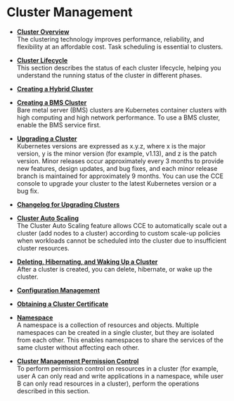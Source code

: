 # Cluster Management<a name="cce_01_0027"></a>

-   **[Cluster Overview](cluster-overview.md)**  
The clustering technology improves performance, reliability, and flexibility at an affordable cost. Task scheduling is essential to clusters.
-   **[Cluster Lifecycle](cluster-lifecycle.md)**  
This section describes the status of each cluster lifecycle, helping you understand the running status of the cluster in different phases.
-   **[Creating a Hybrid Cluster](creating-a-hybrid-cluster.md)**  

-   **[Creating a BMS Cluster](creating-a-bms-cluster.md)**  
Bare metal server \(BMS\) clusters  are Kubernetes container clusters with high computing and high network performance. To use a BMS cluster, enable the  BMS service  first.
-   **[Upgrading a Cluster](upgrading-a-cluster.md)**  
Kubernetes versions are expressed as x.y.z, where x is the major version, y is the minor version \(for example, v1.13\), and z is the patch version. Minor releases occur approximately every 3 months to provide new features, design updates, and bug fixes, and each minor release branch is maintained for approximately 9 months. You can use the CCE console to upgrade your cluster to the latest Kubernetes version or a bug fix.
-   **[Changelog for Upgrading Clusters](changelog-for-upgrading-clusters.md)**  

-   **[Cluster Auto Scaling](cluster-auto-scaling.md)**  
The Cluster Auto Scaling feature allows CCE to automatically  scale out  a cluster \(add nodes to a cluster\) according to custom scale-up policies when workloads cannot be scheduled into the cluster due to insufficient cluster resources.
-   **[Deleting, Hibernating, and Waking Up a Cluster](deleting-hibernating-and-waking-up-a-cluster.md)**  
After a cluster is created, you can delete, hibernate, or wake up the cluster.
-   **[Configuration Management](configuration-management.md)**  

-   **[Obtaining a Cluster Certificate](obtaining-a-cluster-certificate.md)**  

-   **[Namespace](namespace.md)**  
A  namespace  is a collection of resources and objects. Multiple namespaces can be created in a single cluster, but they are isolated from each other. This enables namespaces to share the services of the same cluster without affecting each other.
-   **[Cluster Management Permission Control](cluster-management-permission-control.md)**  
To perform  permission control  on resources in a cluster \(for example, user A can only read and write applications in a namespace, while user B can only read resources in a cluster\), perform the operations described in this section.

